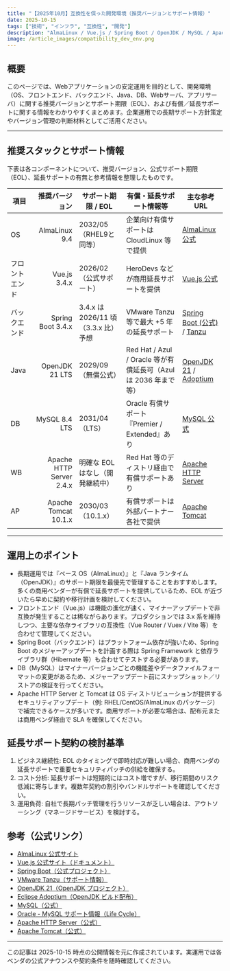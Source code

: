 ```yaml
---
title: "【2025年10月】互換性を保った開発環境（推奨バージョンとサポート情報）"
date: 2025-10-15
tags: ["技術", "インフラ", "互換性", "開発"]
description: "AlmaLinux / Vue.js / Spring Boot / OpenJDK / MySQL / Apache / Tomcat の推奨バージョンとサポート期間、延長サポート情報をまとめた運用ガイド。"
image: /article_images/compatibility_dev_env.png
---
```


## 概要

このページでは、Webアプリケーションの安定運用を目的として、開発環境（OS、フロントエンド、バックエンド、Java、DB、Webサーバ、アプリサーバ）に関する推奨バージョンとサポート期限（EOL）、および有償／延長サポートに関する情報をわかりやすくまとめます。企業運用での長期サポート方針策定やバージョン管理の判断材料としてご活用ください。

---

## 推奨スタックとサポート情報

下表は各コンポーネントについて、推奨バージョン、公式サポート期限（EOL）、延長サポートの有無と参考情報を整理したものです。

| 項目           |           推奨バージョン | サポート期限 / EOL                  | 有償・延長サポート情報等                                        | 主な参考URL             |
| -------------- | -----------------------: | ----------------------------------- | --------------------------------------------------------------- | ----------------------- |
| OS             |            AlmaLinux 9.4 | 2032/05（RHEL9と同等）              | 企業向け有償サポートは CloudLinux 等で提供                      | [AlmaLinux 公式](https://almalinux.org/) |
| フロントエンド |             Vue.js 3.4.x | 2026/02（公式サポート）             | HeroDevs などが商用延長サポートを提供                           | [Vue.js 公式](https://vuejs.org/) |
| バックエンド   |        Spring Boot 3.4.x | 3.4.x は 2026/11 頃（3.3.x 比）予想 | VMware Tanzu 等で最大 +5 年の延長サポート                       | [Spring Boot (公式)](https://spring.io/projects/spring-boot) / [Tanzu](https://tanzu.vmware.com/) |
| Java           |           OpenJDK 21 LTS | 2029/09（無償公式）                 | Red Hat / Azul / Oracle 等が有償延長可（Azul は 2036 年まで等） | [OpenJDK 21](https://openjdk.org/projects/jdk/21/) / [Adoptium](https://adoptium.net/) |
| DB             |            MySQL 8.4 LTS | 2031/04（LTS）                      | Oracle 有償サポート『Premier / Extended』あり                   | [MySQL 公式](https://www.mysql.com/) |
| WB             | Apache HTTP Server 2.4.x | 明確な EOL はなし（開発継続中）     | Red Hat 等のディストリ経由で有償サポートあり                    | [Apache HTTP Server](https://httpd.apache.org/) |
| AP             |     Apache Tomcat 10.1.x | 2030/03（10.1.x）                   | 有償サポートは外部パートナー各社で提供                          | [Apache Tomcat](https://tomcat.apache.org/) |

---

## 運用上のポイント

- 長期運用では『ベース OS（AlmaLinux）』と『Java ランタイム（OpenJDK）』のサポート期限を最優先で管理することをおすすめします。多くの商用ベンダーが有償で延長サポートを提供しているため、EOL が近づいたら早めに契約や移行計画を検討してください。
- フロントエンド（Vue.js）は機能の進化が速く、マイナーアップデートで非互換が発生することは稀ながらあります。プロダクションでは 3.x 系を維持しつつ、主要な依存ライブラリの互換性（Vue Router / Vuex / Vite 等）を合わせて管理してください。
- Spring Boot（バックエンド）はプラットフォーム依存が強いため、Spring Boot のメジャーアップデートを計画する際は Spring Framework と依存ライブラリ群（Hibernate 等）も合わせてテストする必要があります。
- DB（MySQL）はマイナーバージョンごとの機能差やデータファイルフォーマットの変更があるため、メジャーアップデート前にスナップショット／リストアの検証を行ってください。
- Apache HTTP Server と Tomcat は OS ディストリビューションが提供するセキュリティアップデート（例: RHEL/CentOS/AlmaLinux のパッケージ）で補完できるケースが多いです。商用サポートが必要な場合は、配布元または商用ベンダ経由で SLA を確保してください。

## 延長サポート契約の検討基準

1. ビジネス継続性: EOL のタイミングで即時対応が難しい場合、商用ベンダの延長サポートで重要セキュリティパッチの供給を確保する。
2. コスト分析: 延長サポートは短期的にはコスト増ですが、移行期間のリスク低減に寄与します。複数年契約の割引やバンドルサポートを確認してください。
3. 運用負荷: 自社で長期パッチ管理を行うリソースが乏しい場合は、アウトソーシング（マネージドサービス）を検討する。

## 参考（公式リンク）

- [AlmaLinux 公式サイト](https://almalinux.org/)
- [Vue.js 公式サイト（ドキュメント）](https://vuejs.org/)
- [Spring Boot（公式プロジェクト）](https://spring.io/projects/spring-boot)
- [VMware Tanzu（サポート情報）](https://tanzu.vmware.com/)
- [OpenJDK 21（OpenJDK プロジェクト）](https://openjdk.org/projects/jdk/21/)
- [Eclipse Adoptium（OpenJDK ビルド配布）](https://adoptium.net/)
- [MySQL（公式）](https://www.mysql.com/)
- [Oracle - MySQL サポート情報（Life Cycle）](https://www.oracle.com/support/lifetime-support/products/mysql.html)
- [Apache HTTP Server（公式）](https://httpd.apache.org/)
- [Apache Tomcat（公式）](https://tomcat.apache.org/)

---

この記事は 2025-10-15 時点の公開情報を元に作成されています。実運用では各ベンダの公式アナウンスや契約条件を随時確認してください。
